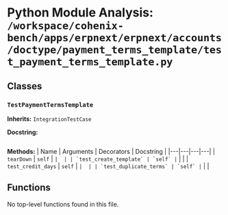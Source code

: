 # Python Module Analysis: `/workspace/cohenix-bench/apps/erpnext/erpnext/accounts/doctype/payment_terms_template/test_payment_terms_template.py`

## Classes

### `TestPaymentTermsTemplate`
**Inherits:** `IntegrationTestCase`


**Docstring:**
```

```

**Methods:**
| Name | Arguments | Decorators | Docstring |
|---|---|---|---|
| `tearDown` | `self` | `` |  |
| `test_create_template` | `self` | `` |  |
| `test_credit_days` | `self` | `` |  |
| `test_duplicate_terms` | `self` | `` |  |





## Functions

No top-level functions found in this file.

